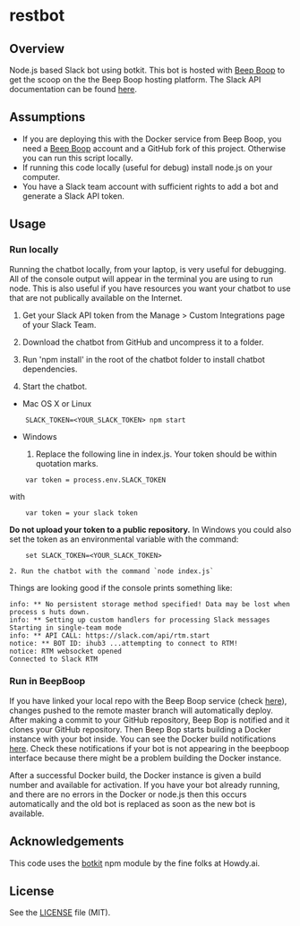 # restbot

## Overview
Node.js based Slack bot using botkit. This bot is hosted with [Beep Boop](https://beepboophq.com/docs/article/overview) to get the scoop on the the Beep Boop hosting platform. The Slack API documentation can be found [here](https://api.slack.com/).

## Assumptions
* If you are deploying this with the Docker service from Beep Boop, you need a [Beep Boop](https://beepboophq.com) account and a GitHub fork of this project. Otherwise you can run this script locally.
* If running this code locally (useful for debug) install node.js on your computer.
* You have a Slack team account with sufficient rights to add a bot and generate a Slack API token.

## Usage

### Run locally
Running the chatbot locally, from your laptop, is very useful for debugging. All of the console output will appear in the terminal you are using to run node. This is also useful if you have resources you want your chatbot to use that are not publically available on the Internet.

1. Get your Slack API token from the Manage > Custom Integrations page of your Slack Team.

2. Download the chatbot from GitHub and uncompress it to a folder.

3. Run 'npm install' in the root of the chatbot folder to install chatbot dependencies.

4. Start the chatbot.

  * Mac OS X or Linux
```
	SLACK_TOKEN=<YOUR_SLACK_TOKEN> npm start
```    
  * Windows 

    1. Replace the following line in index.js. Your token should be within quotation marks.
```    
    var token = process.env.SLACK_TOKEN
```
 with
```   
    var token = your slack token
```
 **Do not upload your token to a public repository.** In Windows you could also set the token as an environmental variable with the command:
```
    set SLACK_TOKEN=<YOUR_SLACK_TOKEN>
```    
    2. Run the chatbot with the command `node index.js`

Things are looking good if the console prints something like:

    info: ** No persistent storage method specified! Data may be lost when process s huts down.
    info: ** Setting up custom handlers for processing Slack messages
    Starting in single-team mode
    info: ** API CALL: https://slack.com/api/rtm.start
    notice: ** BOT ID: ihub3 ...attempting to connect to RTM!
    notice: RTM websocket opened
    Connected to Slack RTM

### Run in BeepBoop
If you have linked your local repo with the Beep Boop service (check [here](https://beepboophq.com/0_o/my-projects)), changes pushed to the remote master branch will automatically deploy. After making a commit to your GitHub repository, Beep Bop is notified and it clones your GitHub repository. Then Beep Bop starts building a Docker instance with your bot inside. You can see the Docker build notifications [here](https://beepboophq.slack.com/messages). Check these notifications if your bot is not appearing in the beepboop interface because there might be a problem building the Docker instance.

After a successful Docker build, the Docker instance is given a build number and available for activation. If you have your bot already running, and there are no errors in the Docker or node.js then this occurs automatically and the old bot is replaced as soon as the new bot is available.

## Acknowledgements

This code uses the [botkit](https://github.com/howdyai/botkit) npm module by the fine folks at Howdy.ai.

## License

See the [LICENSE](LICENSE.md) file (MIT).



